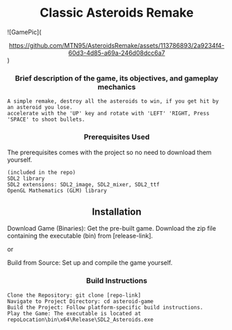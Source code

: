 # <div align="center">Classic Asteroids Remake </div>




![GamePic](<div align="center"> https://github.com/MTN95/AsteroidsRemake/assets/113786893/2a9234f4-60d3-4d85-a69a-246d08dcc6a7 </div>)




### <div align="center">Brief description of the game, its objectives, and gameplay mechanics</div>
    A simple remake, destroy all the asteroids to win, if you get hit by an asteroid you lose. 
    accelerate with the 'UP' key and rotate with 'LEFT' 'RIGHT, Press 'SPACE' to shoot bullets.   


### <div align="center">Prerequisites Used</div>

The prerequisites comes with the project so no need to download them yourself.

    (included in the repo)
    SDL2 library
    SDL2 extensions: SDL2_image, SDL2_mixer, SDL2_ttf
    OpenGL Mathematics (GLM) library 

## <div align="center">Installation</div>

Download Game (Binaries): Get the pre-built game. Download the zip file containing the executable (bin) from [release-link].

or

Build from Source: Set up and compile the game yourself.

### <div align="center">Build Instructions</div>

    Clone the Repository: git clone [repo-link]
    Navigate to Project Directory: cd asteroid-game
    Build the Project: Follow platform-specific build instructions.
    Play the Game: The executable is located at repoLocation\bin\x64\Release\SDL2_Asteroids.exe

